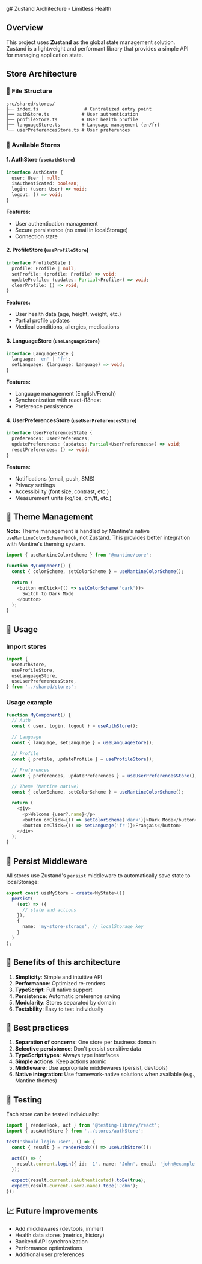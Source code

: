 g# Zustand Architecture - Limitless Health

## Overview

This project uses **Zustand** as the global state management solution. Zustand is a lightweight and performant library that provides a simple API for managing application state.

## Store Architecture

### 📁 File Structure

```
src/shared/stores/
├── index.ts                 # Centralized entry point
├── authStore.ts            # User authentication
├── profileStore.ts         # User health profile
├── languageStore.ts        # Language management (en/fr)
└── userPreferencesStore.ts # User preferences
```

### 🔧 Available Stores

#### 1. **AuthStore** (`useAuthStore`)

```typescript
interface AuthState {
  user: User | null;
  isAuthenticated: boolean;
  login: (user: User) => void;
  logout: () => void;
}
```

**Features:**

- User authentication management
- Secure persistence (no email in localStorage)
- Connection state

#### 2. **ProfileStore** (`useProfileStore`)

```typescript
interface ProfileState {
  profile: Profile | null;
  setProfile: (profile: Profile) => void;
  updateProfile: (updates: Partial<Profile>) => void;
  clearProfile: () => void;
}
```

**Features:**

- User health data (age, height, weight, etc.)
- Partial profile updates
- Medical conditions, allergies, medications

#### 3. **LanguageStore** (`useLanguageStore`)

```typescript
interface LanguageState {
  language: 'en' | 'fr';
  setLanguage: (language: Language) => void;
}
```

**Features:**

- Language management (English/French)
- Synchronization with react-i18next
- Preference persistence

#### 4. **UserPreferencesStore** (`useUserPreferencesStore`)

```typescript
interface UserPreferencesState {
  preferences: UserPreferences;
  updatePreferences: (updates: Partial<UserPreferences>) => void;
  resetPreferences: () => void;
}
```

**Features:**

- Notifications (email, push, SMS)
- Privacy settings
- Accessibility (font size, contrast, etc.)
- Measurement units (kg/lbs, cm/ft, etc.)

## 🎨 Theme Management

**Note:** Theme management is handled by Mantine's native `useMantineColorScheme` hook, not Zustand. This provides better integration with Mantine's theming system.

```typescript
import { useMantineColorScheme } from '@mantine/core';

function MyComponent() {
  const { colorScheme, setColorScheme } = useMantineColorScheme();

  return (
    <button onClick={() => setColorScheme('dark')}>
      Switch to Dark Mode
    </button>
  );
}
```

## 🚀 Usage

### Import stores

```typescript
import {
  useAuthStore,
  useProfileStore,
  useLanguageStore,
  useUserPreferencesStore,
} from '../shared/stores';
```

### Usage example

```typescript
function MyComponent() {
  // Auth
  const { user, login, logout } = useAuthStore();

  // Language
  const { language, setLanguage } = useLanguageStore();

  // Profile
  const { profile, updateProfile } = useProfileStore();

  // Preferences
  const { preferences, updatePreferences } = useUserPreferencesStore();

  // Theme (Mantine native)
  const { colorScheme, setColorScheme } = useMantineColorScheme();

  return (
    <div>
      <p>Welcome {user?.name}</p>
      <button onClick={() => setColorScheme('dark')}>Dark Mode</button>
      <button onClick={() => setLanguage('fr')}>Français</button>
    </div>
  );
}
```

## 🔄 Persist Middleware

All stores use Zustand's `persist` middleware to automatically save state to localStorage:

```typescript
export const useMyStore = create<MyState>()(
  persist(
    (set) => ({
      // state and actions
    }),
    {
      name: 'my-store-storage', // localStorage key
    }
  )
);
```

## 🎯 Benefits of this architecture

1. **Simplicity**: Simple and intuitive API
2. **Performance**: Optimized re-renders
3. **TypeScript**: Full native support
4. **Persistence**: Automatic preference saving
5. **Modularity**: Stores separated by domain
6. **Testability**: Easy to test individually

## 🔧 Best practices

1. **Separation of concerns**: One store per business domain
2. **Selective persistence**: Don't persist sensitive data
3. **TypeScript types**: Always type interfaces
4. **Simple actions**: Keep actions atomic
5. **Middleware**: Use appropriate middlewares (persist, devtools)
6. **Native integration**: Use framework-native solutions when available (e.g., Mantine themes)

## 🧪 Testing

Each store can be tested individually:

```typescript
import { renderHook, act } from '@testing-library/react';
import { useAuthStore } from '../stores/authStore';

test('should login user', () => {
  const { result } = renderHook(() => useAuthStore());

  act(() => {
    result.current.login({ id: '1', name: 'John', email: 'john@example.com' });
  });

  expect(result.current.isAuthenticated).toBe(true);
  expect(result.current.user?.name).toBe('John');
});
```

## 📈 Future improvements

- Add middlewares (devtools, immer)
- Health data stores (metrics, history)
- Backend API synchronization
- Performance optimizations
- Additional user preferences
